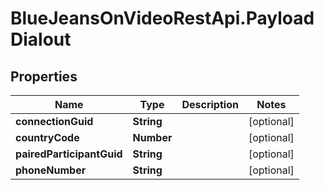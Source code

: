 # BlueJeansOnVideoRestApi.PayloadDialout

## Properties
Name | Type | Description | Notes
------------ | ------------- | ------------- | -------------
**connectionGuid** | **String** |  | [optional] 
**countryCode** | **Number** |  | [optional] 
**pairedParticipantGuid** | **String** |  | [optional] 
**phoneNumber** | **String** |  | [optional] 


